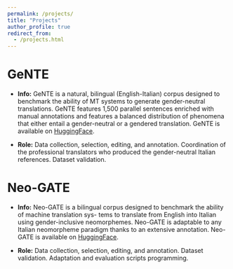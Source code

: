 ```yaml
---
permalink: /projects/
title: "Projects"
author_profile: true
redirect_from: 
  - /projects.html
---
```


GeNTE
======
- **Info:** GeNTE is a natural, bilingual (English-Italian) corpus designed to benchmark the ability of MT
systems to generate gender-neutral translations. GeNTE features 1,500 parallel sentences enriched
with manual annotations and features a balanced distribution of phenomena that either entail a
gender-neutral or a gendered translation. GeNTE is available on [HuggingFace](https://huggingface.co/datasets/FBK-MT/GeNTE).

- **Role:** Data collection, selection, editing, and annotation. Coordination of the professional translators
who produced the gender-neutral Italian references. Dataset validation.

Neo-GATE
======
- **Info:** Neo-GATE is a bilingual corpus designed to benchmark the ability of machine translation sys-
tems to translate from English into Italian using gender-inclusive neomorphemes. Neo-GATE is
adaptable to any Italian neomorpheme paradigm thanks to an extensive annotation. Neo-GATE
is available on [HuggingFace](https://huggingface.co/datasets/FBK-MT/Neo-GATE).

- **Role:** Data collection, selection, editing, and annotation. Dataset validation. Adaptation and evaluation
scripts programming.